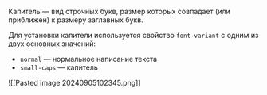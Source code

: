 Капитель — вид строчных букв, размер которых совпадает (или приближен) к размеру заглавных букв.

Для установки капители используется свойство `font-variant` с одним из двух основных значений:

- `normal` — нормальное написание текста
- `small-caps` — капитель

![[Pasted image 20240905102345.png]]